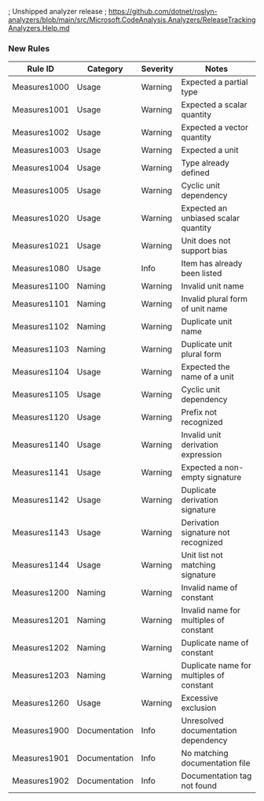 ﻿; Unshipped analyzer release
; https://github.com/dotnet/roslyn-analyzers/blob/main/src/Microsoft.CodeAnalysis.Analyzers/ReleaseTrackingAnalyzers.Help.md

### New Rules

Rule ID | Category | Severity | Notes
--------|----------|----------|--------------------
Measures1000 | Usage | Warning | Expected a partial type
Measures1001 | Usage | Warning | Expected a scalar quantity
Measures1002 | Usage | Warning | Expected a vector quantity
Measures1003 | Usage | Warning | Expected a unit
Measures1004 | Usage | Warning | Type already defined
Measures1005 | Usage | Warning | Cyclic unit dependency
Measures1020 | Usage | Warning | Expected an unbiased scalar quantity
Measures1021 | Usage | Warning | Unit does not support bias
Measures1080 | Usage | Info | Item has already been listed
Measures1100 | Naming | Warning | Invalid unit name
Measures1101 | Naming | Warning | Invalid plural form of unit name
Measures1102 | Naming | Warning | Duplicate unit name
Measures1103 | Naming | Warning | Duplicate unit plural form
Measures1104 | Usage | Warning | Expected the name of a unit
Measures1105 | Usage | Warning | Cyclic unit dependency
Measures1120 | Usage | Warning | Prefix not recognized
Measures1140 | Usage | Warning | Invalid unit derivation expression
Measures1141 | Usage | Warning | Expected a non-empty signature
Measures1142 | Usage | Warning | Duplicate derivation signature
Measures1143 | Usage | Warning | Derivation signature not recognized
Measures1144 | Usage | Warning | Unit list not matching signature
Measures1200 | Naming | Warning | Invalid name of constant
Measures1201 | Naming | Warning | Invalid name for multiples of constant
Measures1202 | Naming | Warning | Duplicate name of constant
Measures1203 | Naming | Warning | Duplicate name for multiples of constant
Measures1260 | Usage | Warning | Excessive exclusion
Measures1900 | Documentation | Info | Unresolved documentation dependency
Measures1901 | Documentation | Info | No matching documentation file
Measures1902 | Documentation | Info | Documentation tag not found